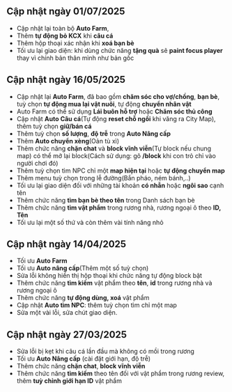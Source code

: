 ## Cập nhật ngày 01/07/2025

- Cập nhật lại toàn bộ **Auto Farm**,
- Thêm **tự động bỏ KCX** khi **câu cá**
- Thêm hộp thoại xác nhận khi **xoá bạn bè**
- Tối ưu lại giao diện: khi dùng chức năng **tặng quà** sẽ **paint focus player** thay vì chính bản thân mình như bản gốc


## Cập nhật ngày 16/05/2025

- Cập nhật lại **Auto Farm**, đã bao gồm **chăm sóc cho vợ/chồng**, **bạn bè**, tuỳ chọn **tự động mua lại vật nuôi**, tự động **chuyển nhân vật**
- Auto Farm có thể sử dụng **Lái buôn hỗ trợ** hoặc **Chăm sóc thủ công**
- Cập nhật **Auto Câu cá**(Tự động **reset chỗ ngồi** khi văng ra City Map), thêm tuỳ chọn **giữ/bán cá**
- Thêm tuỳ chọn **số lượng**, **độ trễ** trong **Auto Nâng cấp**
- Thêm **Auto chuyển xèng**(Oản tù xì)
- Thêm chức năng **chặn chat** và **block vĩnh viễn**(Tự block nếu chung map) có thể mở lại block(Cách sử dụng: gõ **/block** khi con trỏ chỉ vào người chơi đó)
- Thêm tuỳ chọn tìm NPC chỉ một **map hiện tại** hoặc **tự động chuyển map**
- Thêm menu tuỳ chọn trong lễ đường(Bắn pháo, ném bánh,..)
- Tối ưu lại giao diện đối với những tài khoản **có nhẫn** hoặc **ngôi sao** cạnh tên
- Thêm chức năng **tìm bạn bè theo tên** trong Danh sách bạn bè
- Thêm chức năng **tìm vật phẩm** trong rương nhà, rương ngoại ô theo **ID, Tên**
- Tối ưu lại một số thứ và còn thêm vài tính năng nhỏ


## Cập nhật ngày 14/04/2025

- Tối ưu **Auto Farm**
- Tối ưu **Auto nâng cấp**(Thêm một số tuỳ chọn)
- Sửa lỗi không hiển thị hộp thoại khi chức năng tự động block bật
- Thêm chức năng **tìm kiếm** vật phẩm theo **tên**, **id** trong rương nhà và rương ngoại ô
- Thêm chức năng **tự động dùng, xoá** vật phẩm
- Cập nhật **Auto tìm NPC**: thêm tuỳ chọn tìm chỉ một map
- Sửa một vài lỗi, sửa chút giao diện.


## Cập nhật ngày 27/03/2025

- Sửa lỗi bị kẹt khi câu cá lần đầu mà không có mồi trong rương
- Tối ưu **Auto Nâng cấp** (cài đặt giới hạn, độ trễ)
- Thêm chức năng **chặn chat**, **block vĩnh viễn**
- Thêm chức năng **tìm kiếm** theo tên đối với vật phẩm trong rương review, thêm **tuỳ chỉnh giới hạn ID** vật phẩm